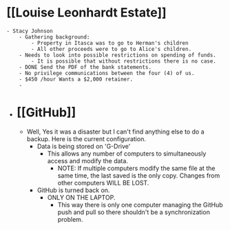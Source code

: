 # [[Louise Leonhardt Estate]]
	- Stacy Johnson
		- Gathering background:
			- Property in Itasca was to go to Herman's children
			- All other proceeds were to go to Alice's children.
		- Needs to look into possible restrictions on spending of funds.
			- It is possible that without restrictions there is no case.
		- DONE Send the PDF of the bank statements.
		- No privilege communications between the four (4) of us.
		- $450 /hour Wants a $2,000 retainer.
		-
- # [[GitHub]]
	- Well, Yes it was a disaster but I can't find anything else to do a backup.  Here is the current configuration.
		- Data is being stored on 'G-Drive'
			- This allows any number of computers to simultaneously access and modify the data.
				- NOTE: If multiple computers modify the same file at the same time, the last saved is the only copy.  Changes from other computers WILL BE LOST.
		- GitHub is turned back on.
			- ONLY ON THE LAPTOP.
				- This way there is only one computer managing the GitHub push and pull so there shouldn't be a synchronization problem.